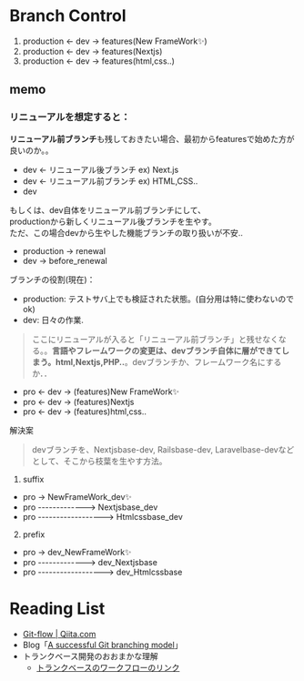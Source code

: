 # Branch Control
1. production <- dev -> features(New FrameWork✨)  
2. production <- dev -> features(Nextjs)  
3. production <- dev -> features(html,css..)  

## memo
### リニューアルを想定すると：
**リニューアル前ブランチ**も残しておきたい場合、最初からfeaturesで始めた方が良いのか。。  
- dev ← リニューアル後ブランチ ex) Next.js  
- dev ← リニューアル前ブランチ ex) HTML,CSS..  
- dev

もしくは、dev自体をリニューアル前ブランチにして、  
productionから新しくリニューアル後ブランチを生やす。   
ただ、この場合devから生やした機能ブランチの取り扱いが不安..  
- production → renewal  
- dev → before_renewal

ブランチの役割(現在)：
- production: テストサバ上でも検証された状態。(自分用は特に使わないのでok)
- dev: 日々の作業.
> ここにリニューアルが入ると「リニューアル前ブランチ」と残せなくなる。。**言語やフレームワークの変更は、devブランチ自体に層ができてしまう。html,Nextjs,PHP..**。devブランチか、フレームワーク名にするか．．
  
- pro <- dev -> (features)New FrameWork✨
- pro <- dev -> (features)Nextjs
- pro <- dev -> (features)html,css..


解決案
> devブランチを、Nextjsbase-dev, Railsbase-dev, Laravelbase-devなどとして、そこから枝葉を生やす方法。

1. suffix
  - pro -> NewFrameWork_dev✨
  - pro -------------> Nextjsbase_dev
  - pro ------------------> Htmlcssbase_dev
2. prefix
  - pro -> dev_NewFrameWork✨
  - pro -------------> dev_Nextjsbase
  - pro ------------------> dev_Htmlcssbase


# Reading List
- [Git-flow | Qiita.com](https://qiita.com/KosukeSone/items/514dd24828b485c69a05#git-flow%E3%82%A4%E3%83%A1%E3%83%BC%E3%82%B8%E3%81%A8%E5%90%84%E3%83%96%E3%83%A9%E3%83%B3%E3%83%81%E3%81%AE%E5%BD%B9%E5%89%B2)
- Blog「[A successful Git branching model](https://www.google.com/search?q=A+successful+Git+branching+model&rlz=1C1TKQJ_jaJP1051JP1051&oq=A+successful+Git+branching+model&gs_lcrp=EgZjaHJvbWUqDggAEEUYJxg7GIAEGIoFMg4IABBFGCcYOxiABBiKBTIGCAEQABgeMgYIAhAAGB4yBggDEAAYHjIGCAQQABgeMgYIBRBFGEAyBggGEEUYPKgCALACAA&sourceid=chrome&ie=UTF-8)」
- トランクベース開発のおおまかな理解
  - [トランクベースのワークフローのリンク](https://www.atlassian.com/ja/git/tutorials/comparing-workflows/gitflow-workflow)
